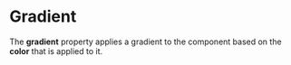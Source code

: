 # Gradient

The **gradient** property applies a gradient to the component based on the **color** that is applied to it.
